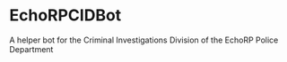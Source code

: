# EchoRPCIDBot
 A helper bot for the Criminal Investigations Division of the EchoRP Police Department
